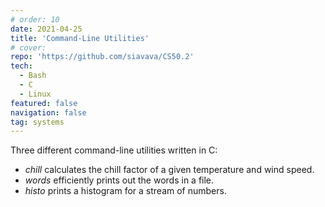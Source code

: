 ```yaml
---
# order: 10
date: 2021-04-25
title: 'Command-Line Utilities'
# cover: 
repo: 'https://github.com/siavava/CS50.2'
tech:
  - Bash
  - C
  - Linux
featured: false
navigation: false
tag: systems
---
```


Three different command-line utilities written in C:
- _chill_ calculates the chill factor of a given temperature and wind speed.
- _words_ efficiently prints out the words in a file.
- _histo_ prints a histogram for a stream of numbers.
